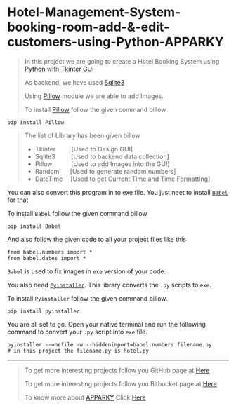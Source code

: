 # Hotel-Management-System-booking-room-add-&-edit-customers-using-Python-APPARKY

> In this project we are going to create a Hotel Booking System using [Python](https://www.python.org/) with [Tkinter GUI](https://docs.python.org/3/library/tkinter.html) 
> 
> As backend, we have used [Sqlite3](https://sqlite.org/index.html)
> 
> Using [Pillow](https://pypi.org/project/Pillow/) module we are able to add Images.
> 
> To install [Pillow](https://pypi.org/project/Pillow/) follow the given command billow
> 
```commandline
pip install Pillow
```

> The list of Library has been given billow
> 
> - Tkinter   &emsp;&emsp;&nbsp;[Used to Design GUI]
> - Sqlite3   &emsp;&emsp;&nbsp;[Used to backend data collection]
> - Pillow    &emsp;&emsp;&ensp;&nbsp;[Used to add Images into the GUI]
> - Random    &emsp;&ensp;[Used to generate random numbers]
> - DateTime  &emsp;[Used to get Current Time and Time Formatting]


You can also convert this program in to exe file. You just neet to install [`Babel`](https://babel.pocoo.org/en/latest/) for that

To install `Babel` follow the given command billow
```commandline
pip install Babel
```

And also follow the given code to all your project files like this
```commandline
from babel.numbers import *
from babel.dates import *
```
`Babel` is used to fix images in `exe` version of your code.

You also need [`Pyinstaller`](https://pyinstaller.org/en/stable/). This library converts the `.py` scripts to `exe`.

To install `Pyinstaller` follow the given command billow.
```commandline
pip install pyinstaller
```

You are all set to go. Open your native terminal and run the following command to convert your `.py` script into `exe` file.
```commandline
pyinstaller --onefile -w --hiddenimport=babel.numbers filename.py   
# in this project the filename.py is hotel.py
```



-------------------
> 
> To get more interesting projects follow you GitHub page at [Here](https://github.com/Apparky)
> 
> To get more interesting projects follow you Bitbucket page at [Here](https://bitbucket.org/apparky-web/workspace/overview)
> 
> To know more about [APPARKY](https://apparky-soumenmtec-gmailcom.vercel.app/) Click [Here](https://apparky-soumenmtec-gmailcom.vercel.app/)

